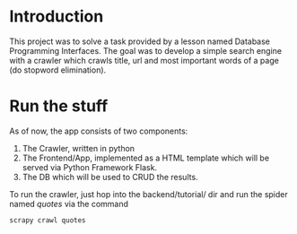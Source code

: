 # Introduction

This project was to solve a task provided by a lesson named Database Programming Interfaces. The goal was to develop a simple search engine with a crawler which crawls title, url and most important words of a page (do stopword elimination).

# Run the stuff

As of now, the app consists of two components:

1. The Crawler, written in python
2. The Frontend/App, implemented as a HTML template which will be served via Python Framework Flask.
3. The DB which will be used to CRUD the results.

To run the crawler, just hop into the backend/tutorial/ dir and run the spider named _quotes_ via the command

```
scrapy crawl quotes

```

